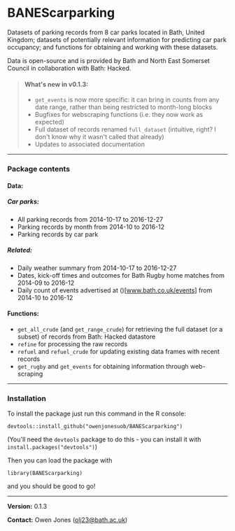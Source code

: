 # **BANEScarparking**

Datasets of parking records from 8 car parks located in Bath, United Kingdom; datasets of potentially relevant information for predicting car park occupancy; and functions for obtaining and working with these datasets.

Data is open-source and is provided by Bath and North East Somerset Council in collaboration with Bath: Hacked.

> #### **What's new in v0.1.3:**
> 
> * `get_events` is now more specific: it can bring in counts from any date range, rather than being restricted to month-long blocks
> * Bugfixes for webscraping functions (i.e. they now work as expected)
> * Full dataset of records renamed `full_dataset` (intuitive, right? I don't know why it wasn't called that already)
> * Updates to associated documentation

---

### **Package contents**

#### Data:

##### Car parks:

* All parking records from 2014-10-17 to 2016-12-27
* Parking records by month from 2014-10 to 2016-12
* Parking records by car park

##### Related:

* Daily weather summary from 2014-10-17 to 2016-12-27
* Dates, kick-off times and outcomes for Bath Rugby home matches from 2014-09 to 2016-12
* Daily count of events advertised at ()[www.bath.co.uk/events] from 2014-10 to 2016-12

#### Functions:

* `get_all_crude` (and `get_range_crude`) for retrieving the full dataset (or a subset) of records from Bath: Hacked datastore
* `refine` for processing the raw records
* `refuel` and `refuel_crude` for updating existing data frames with recent records
* `get_rugby` and `get_events` for obtaining information through web-scraping

---

### **Installation**

To install the package just run this command in the R console:
```
devtools::install_github("owenjonesuob/BANEScarparking")
```
(You'll need the `devtools` package to do this - you can install it with `install.packages("devtools")`)

Then you can load the package with
```
library(BANEScarparking)
```
and you should be good to go!

---

**Version:** 0.1.3

**Contact:** Owen Jones (olj23@bath.ac.uk)
